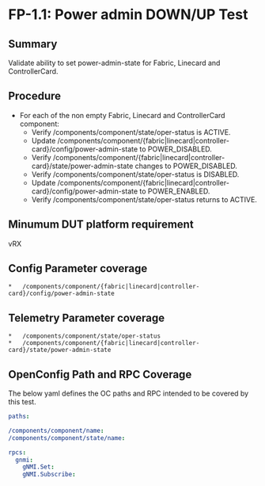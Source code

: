 # FP-1.1: Power admin DOWN/UP Test

## Summary

Validate ability to set power-admin-state for Fabric, Linecard and
ControllerCard.

## Procedure

*   For each of the non empty Fabric, Linecard and ControllerCard component:
    *   Verify /components/component/state/oper-status is ACTIVE.
    *   Update
        /components/component/{fabric|linecard|controller-card}/config/power-admin-state
        to POWER_DISABLED.
    *   Verify
        /components/component/{fabric|linecard|controller-card}/state/power-admin-state
        changes to POWER_DISABLED.
    *   Verify /components/component/state/oper-status is DISABLED.
    *   Update
        /components/component/{fabric|linecard|controller-card}/config/power-admin-state
        to POWER_ENABLED.
    *   Verify /components/component/state/oper-status returns to ACTIVE.

## Minumum DUT platform requirement
vRX

## Config Parameter coverage
    *   /components/component/{fabric|linecard|controller-card}/config/power-admin-state

## Telemetry Parameter coverage
    *   /components/component/state/oper-status
    *   /components/component/{fabric|linecard|controller-card}/state/power-admin-state

## OpenConfig Path and RPC Coverage

The below yaml defines the OC paths and RPC intended to be covered by this test.

```yaml
paths:

/components/component/name:
/components/component/state/name:

rpcs:
  gnmi:
    gNMI.Set:
    gNMI.Subscribe:
```

